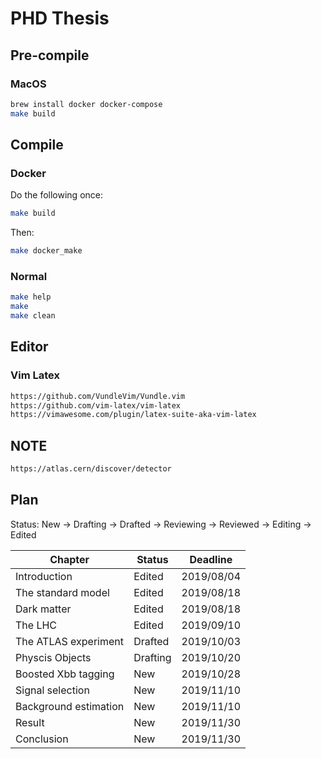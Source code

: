 # PHD Thesis

## Pre-compile
### MacOS
```bash
brew install docker docker-compose
make build
```

## Compile

### Docker
Do the following once:  
```bash
make build
```

Then:  
```bash
make docker_make
```

### Normal
```bash
make help
make
make clean
```

## Editor

### Vim Latex

```bash
https://github.com/VundleVim/Vundle.vim
https://github.com/vim-latex/vim-latex
https://vimawesome.com/plugin/latex-suite-aka-vim-latex
```

## NOTE
```bash
https://atlas.cern/discover/detector
```

## Plan
Status: New -> Drafting -> Drafted -> Reviewing -> Reviewed -> Editing -> Edited  


| Chapter               | Status    | Deadline   |
|-----------------------|-----------|------------|
| Introduction          | Edited    | 2019/08/04 |
| The standard model    | Edited    | 2019/08/18 |
| Dark matter           | Edited    | 2019/08/18 |
| The LHC               | Edited    | 2019/09/10 |
| The ATLAS experiment  | Drafted   | 2019/10/03 |
| Physcis Objects       | Drafting  | 2019/10/20 |
| Boosted Xbb tagging   | New       | 2019/10/28 |
| Signal selection      | New       | 2019/11/10 |
| Background estimation | New       | 2019/11/10 |
| Result                | New       | 2019/11/30 |
| Conclusion            | New       | 2019/11/30 |
